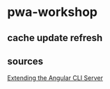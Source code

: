 # pwa-workshop 

## cache update refresh


## sources
[Extending the Angular CLI Server](https://medium.com/@smarth55/extending-the-angular-cli-service-worker-44bfc205894c)
